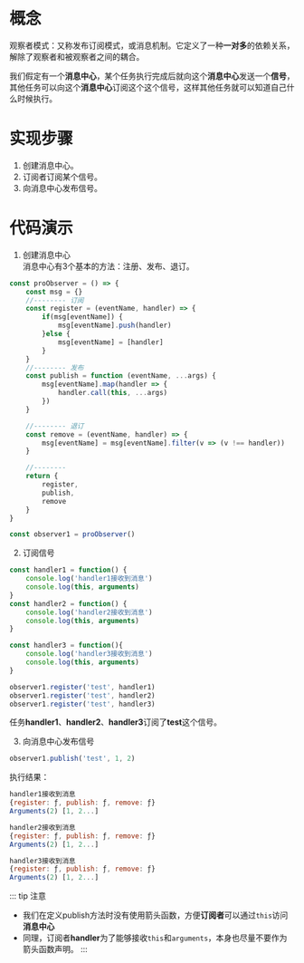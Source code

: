 # 概念
观察者模式：又称发布订阅模式，或消息机制。它定义了一种**一对多**的依赖关系，解除了观察者和被观察者之间的耦合。

我们假定有一个**消息中心**，某个任务执行完成后就向这个**消息中心**发送一个**信号**，其他任务可以向这个**消息中心**订阅这个这个信号，这样其他任务就可以知道自己什么时候执行。

# 实现步骤
1. 创建消息中心。
2. 订阅者订阅某个信号。
3. 向消息中心发布信号。

# 代码演示
1. 创建消息中心    
消息中心有3个基本的方法：注册、发布、退订。
```js
const proObserver = () => {
    const msg = {}
    //-------- 订阅
    const register = (eventName, handler) => {
        if(msg[eventName]) {
            msg[eventName].push(handler)
        }else {
            msg[eventName] = [handler]
        }
    }
    //-------- 发布
    const publish = function (eventName, ...args) {
        msg[eventName].map(handler => {
            handler.call(this, ...args)
        })
    }

    //-------- 退订
    const remove = (eventName, handler) => {
        msg[eventName] = msg[eventName].filter(v => (v !== handler))
    }

    //--------
    return {
        register,
        publish,
        remove
    }
}

const observer1 = proObserver()
```

2. 订阅信号
```js
const handler1 = function() {
    console.log('handler1接收到消息')
    console.log(this, arguments)
}
const handler2 = function() {
    console.log('handler2接收到消息')
    console.log(this, arguments)
}

const handler3 = function(){
    console.log('handler3接收到消息')
    console.log(this, arguments)
}

observer1.register('test', handler1)
observer1.register('test', handler2)
observer1.register('test', handler3)
```
任务**handler1**、**handler2**、**handler3**订阅了**test**这个信号。



3. 向消息中心发布信号
```js
observer1.publish('test', 1, 2)
```

执行结果：
```js
handler1接收到消息
{register: ƒ, publish: ƒ, remove: ƒ} 
Arguments(2) [1, 2...]

handler2接收到消息
{register: ƒ, publish: ƒ, remove: ƒ} 
Arguments(2) [1, 2...]

handler3接收到消息
{register: ƒ, publish: ƒ, remove: ƒ} 
Arguments(2) [1, 2...]
```


::: tip 注意
- 我们在定义publish方法时没有使用箭头函数，方便**订阅者**可以通过`this`访问**消息中心**
- 同理，订阅者**handler**为了能够接收`this`和`arguments`，本身也尽量不要作为箭头函数声明。
:::
